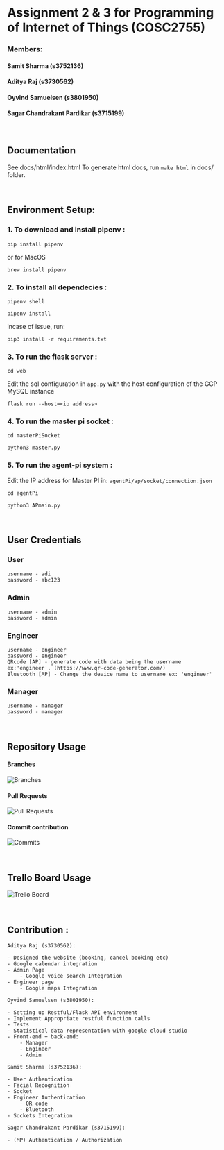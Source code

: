 # Assignment 2 & 3 for Programming of Internet of Things (COSC2755)
### Members:
####   Samit Sharma (s3752136)
####   Aditya Raj (s3730562)
####   Oyvind Samuelsen (s3801950)
####   Sagar Chandrakant Pardikar (s3715199)
<p>&nbsp;</p>

## Documentation
See docs/html/index.html
To generate html docs, run ```make html```
in docs/ folder. 
<p>&nbsp;</p>

## Environment Setup:

### 1. To download and install pipenv :
```
pip install pipenv
```
or for MacOS
```
brew install pipenv
```

### 2. To install all dependecies :
```
pipenv shell
```
```
pipenv install
```
incase of issue, run:
```
pip3 install -r requirements.txt
```
### 3. To run the flask server :
```
cd web
```
Edit the sql configuration in `app.py` with the host configuration of the GCP MySQL instance 
```
flask run --host=<ip address>
```
### 4. To run the master pi socket :
```
cd masterPiSocket
```
```
python3 master.py
```
### 5. To run the agent-pi system :
Edit the IP address for Master PI in: `agentPi/ap/socket/connection.json`
```
cd agentPi
```
```
python3 APmain.py
```
<p>&nbsp;</p>

## User Credentials
### User
```
username - adi
password - abc123
```
### Admin
```
username - admin
password - admin
```
### Engineer
```
username - engineer
password - engineer
QRcode [AP] - generate code with data being the username ex:'engineer'. (https://www.qr-code-generator.com/)
Bluetooth [AP] - Change the device name to username ex: 'engineer'
```
### Manager
```
username - manager
password - manager
```
<p>&nbsp;</p>

## Repository Usage
#### Branches
![Branches](readme-images/branches.png)
#### Pull Requests
![Pull Requests](readme-images/pull_requests.png)
#### Commit contribution
![Commits](readme-images/commit_contribution.png)

<p>&nbsp;</p>

## Trello Board Usage
![Trello Board](readme-images/trello.png)
<p>&nbsp;</p>

## Contribution :

    Aditya Raj (s3730562):

    - Designed the website (booking, cancel booking etc)
    - Google calendar integration
    - Admin Page
		- Google voice search Integration
	- Engineer page
		- Google maps Integration

    Oyvind Samuelsen (s3801950):

    - Setting up Restful/Flask API environment
    - Implement Appropriate restful function calls
    - Tests
    - Statistical data representation with google cloud studio
	- Front-end + back-end:
		- Manager
		- Engineer
		- Admin

    Samit Sharma (s3752136):

    - User Authentication
    - Facial Recognition
    - Socket
    - Engineer Authentication
		- QR code
		- Bluetooth
	- Sockets Integration

    Sagar Chandrakant Pardikar (s3715199):

    - (MP) Authentication / Authorization

